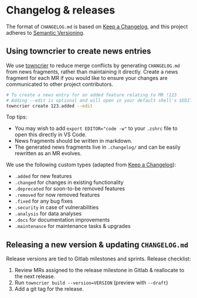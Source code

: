 # Changelog & releases

The format of `CHANGELOG.md` is based on [Keep a Changelog](https://keepachangelog.com/en/1.0.0/),
and this project adheres to [Semantic Versioning](https://semver.org/spec/v2.0.0.html).


## Using towncrier to create news entries

We use [towncrier](https://github.com/twisted/towncrier) to reduce merge conflicts by generating
`CHANGELOG.md` from news fragments, rather than maintaining it directly. Create a news fragment for
each MR if you would like to ensure your changes are communicated to other project contributors.

```bash
# To create a news entry for an added feature relating to MR !123
# Adding --edit is optional and will open in your default shell's $EDITOR
towncrier create 123.added --edit
```

Top tips:
  - You may wish to add `export EDITOR="code -w"` to your `.zshrc` file to open this directly in VS Code.
  - News fragments should be written in markdown.
  - The generated news fragments live in `.changelog/` and can be easily rewritten as an MR evolves.

We use the following custom types (adapted from [Keep a Changelog](https://keepachangelog.com/en/1.0.0/)):
  - `.added` for new features
  - `.changed` for changes in existing functionality
  - `.deprecated` for soon-to-be removed features
  - `.removed` for now removed features
  - `.fixed` for any bug fixes
  - `.security` in case of vulnerabilities
  - `.analysis` for data analyses
  - `.docs` for documentation improvements
  - `.maintenance` for maintenance tasks & upgrades


## Releasing a new version & updating `CHANGELOG.md`

Release versions are tied to Gitlab milestones and sprints. Release checklist:

1. Review MRs assigned to the release milestone in Gitlab & reallocate to the next release.
2. Run `towncrier build --version=VERSION` (preview with `--draft`)
3. Add a git tag for the release.
